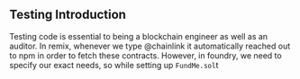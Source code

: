 ## Testing Introduction
Testing code is essential to being a blockchain engineer as well as an auditor.
In remix, whenever we type @chainlink it automatically reached out to npm in order to fetch these contracts. However, in foundry, we need to specify our exact needs, so while setting up `FundMe.sol`t
